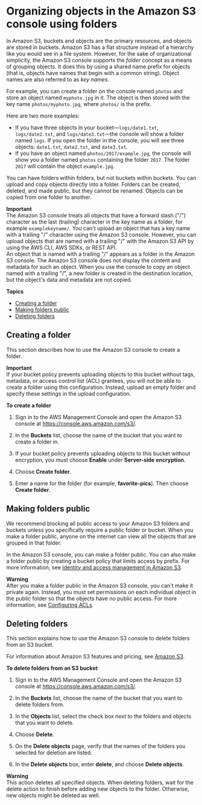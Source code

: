 # Organizing objects in the Amazon S3 console using folders<a name="using-folders"></a>

In Amazon S3, buckets and objects are the primary resources, and objects are stored in buckets\. Amazon S3 has a flat structure instead of a hierarchy like you would see in a file system\. However, for the sake of organizational simplicity, the Amazon S3 console supports the *folder* concept as a means of grouping objects\. It does this by using a shared name prefix for objects \(that is, objects have names that begin with a common string\)\. Object names are also referred to as *key names*\.

For example, you can create a folder on the console named `photos` and store an object named `myphoto.jpg` in it\. The object is then stored with the key name `photos/myphoto.jpg`, where `photos/` is the prefix\.

Here are two more examples: 
+ If you have three objects in your bucket—`logs/date1.txt`, `logs/date2.txt`, and `logs/date3.txt`—the console will show a folder named `logs`\. If you open the folder in the console, you will see three objects: `date1.txt`, `date2.txt`, and `date3.txt`\.
+ If you have an object named `photos/2017/example.jpg`, the console will show you a folder named `photos` containing the folder `2017`\. The folder `2017` will contain the object `example.jpg`\.

You can have folders within folders, but not buckets within buckets\. You can upload and copy objects directly into a folder\. Folders can be created, deleted, and made public, but they cannot be renamed\. Objects can be copied from one folder to another\. 

**Important**  
The Amazon S3 console treats all objects that have a forward slash \("/"\) character as the last \(trailing\) character in the key name as a folder, for example `examplekeyname/`\. You can't upload an object that has a key name with a trailing "/" character using the Amazon S3 console\. However, you can upload objects that are named with a trailing "/" with the Amazon S3 API by using the AWS CLI, AWS SDKs, or REST API\.   
An object that is named with a trailing "/" appears as a folder in the Amazon S3 console\. The Amazon S3 console does not display the content and metadata for such an object\. When you use the console to copy an object named with a trailing "/", a new folder is created in the destination location, but the object's data and metadata are not copied\. 

**Topics**
+ [Creating a folder](#create-folder)
+ [Making folders public](#public-folders)
+ [Deleting folders](#delete-folders)

## Creating a folder<a name="create-folder"></a>

This section describes how to use the Amazon S3 console to create a folder\.

**Important**  
If your bucket policy prevents uploading objects to this bucket without tags, metadata, or access control list \(ACL\) grantees, you will not be able to create a folder using this configuration\. Instead, upload an empty folder and specify these settings in the upload configuration\.

**To create a folder**

1. Sign in to the AWS Management Console and open the Amazon S3 console at [https://console\.aws\.amazon\.com/s3/](https://console.aws.amazon.com/s3/)\.

1. In the **Buckets** list, choose the name of the bucket that you want to create a folder in\.

1. If your bucket policy prevents uploading objects to this bucket without encryption, you must choose **Enable** under **Server\-side encryption**\.

1. Choose **Create folder**\.

1. Enter a name for the folder \(for example, **favorite\-pics**\)\. Then choose **Create folder**\.

## Making folders public<a name="public-folders"></a>

We recommend blocking all public access to your Amazon S3 folders and buckets unless you specifically require a public folder or bucket\. When you make a folder public, anyone on the internet can view all the objects that are grouped in that folder\. 

In the Amazon S3 console, you can make a folder public\. You can also make a folder public by creating a bucket policy that limits access by prefix\. For more information, see [Identity and access management in Amazon S3](s3-access-control.md)\. 

**Warning**  
After you make a folder public in the Amazon S3 console, you can't make it private again\. Instead, you must set permissions on each individual object in the public folder so that the objects have no public access\. For more information, see [Configuring ACLs](managing-acls.md)\.

## Deleting folders<a name="delete-folders"></a>

This section explains how to use the Amazon S3 console to delete folders from an S3 bucket\. 

For information about Amazon S3 features and pricing, see [Amazon S3](https://aws.amazon.com/s3/)\.



**To delete folders from an S3 bucket**

1. Sign in to the AWS Management Console and open the Amazon S3 console at [https://console\.aws\.amazon\.com/s3/](https://console.aws.amazon.com/s3/)\.

1. In the **Buckets** list, choose the name of the bucket that you want to delete folders from\.

1. In the **Objects** list, select the check box next to the folders and objects that you want to delete\.

1. Choose **Delete**\.

1. On the **Delete objects** page, verify that the names of the folders you selected for deletion are listed\.

1. In the **Delete objects** box, enter **delete**, and choose **Delete objects**\.

**Warning**  
This action deletes all specified objects\. When deleting folders, wait for the delete action to finish before adding new objects to the folder\. Otherwise, new objects might be deleted as well\.